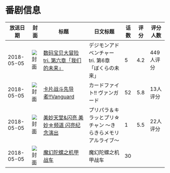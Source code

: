 # 番剧信息

|放送日期|封面|标题|日文标题|话数|评分|评分人数|
|---|---|---|---|---|---|---|
|2018-05-05|![封面](https://lain.bgm.tv/pic/cover/c/70/79/192204_d77DD.jpg)|[数码宝贝大冒险 tri. 第六章「我们的未来」](https://bangumi.tv/subject/192204)|デジモンアドベンチャー tri. 第6章「ぼくらの未来」|5|4.2|449人评分|
|2018-05-05|![封面](https://lain.bgm.tv/pic/cover/c/f1/8b/209764_ptW7G.jpg)|[卡片战斗先导者!!Vanguard](https://bangumi.tv/subject/209764)|カードファイト!! ヴァンガード|52|5.8|13人评分|
|2018-05-05|![封面](https://lain.bgm.tv/pic/cover/c/28/fd/238995_9L9Oh.jpg)|[美妙天堂&闪亮 美妙☆频道 闪亮纪念演出](https://bangumi.tv/subject/238995)|プリパラ＆キラッとプリ☆チャン ～きらきらメモリアルライブ～|1|5.5|22人评分|
|2018-05-05|![封面](https://lain.bgm.tv/pic/cover/c/7b/19/245701_XZ2Vz.jpg)|[魔幻陀螺之机甲战车](https://bangumi.tv/subject/245701)|魔幻陀螺之机甲战车|30|||
